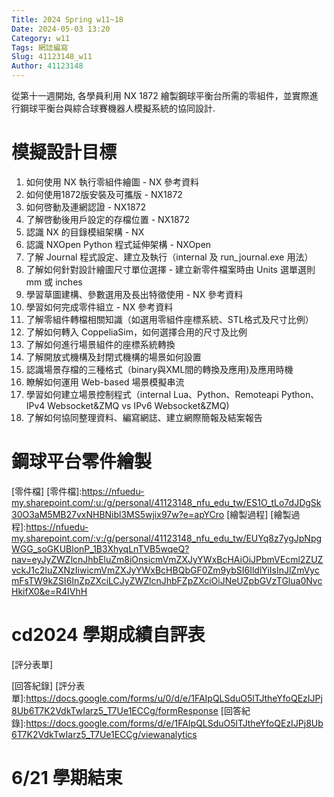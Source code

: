 ```yaml
---
Title: 2024 Spring w11~18
Date: 2024-05-03 13:20
Category: w11
Tags: 網誌編寫
Slug: 41123148_w11
Author: 41123148
---
```


從第十一週開始, 各學員利用 NX 1872 繪製鋼球平衡台所需的零組件，並實際進行鋼球平衡台與綜合球賽機器人模擬系統的協同設計.


<!-- PELICAN_END_SUMMARY -->

# 模擬設計目標

01. 如何使用 NX 執行零組件繪圖 - NX 參考資料
02. 如何使用1872版安裝及可攜版 - NX1872
03. 如何啓動及連網認證 - NX1872
04. 了解啓動後用戶設定的存檔位置 - NX1872
05. 認識 NX 的目錄模組架構 - NX
06. 認識 NXOpen Python 程式延伸架構 - NXOpen
07. 了解 Journal 程式設定、建立及執行（internal 及 run_journal.exe 用法）
08. 了解如何針對設計繪圖尺寸單位選擇 - 建立新零件檔案時由 Units 選單選則 mm 或 inches
09. 學習草圖建構、參數選用及長出特徵使用 - NX 參考資料
10. 學習如何完成零件組立 - NX 參考資料
11. 了解零組件轉檔相關知識（如選用零組件座標系統、STL格式及尺寸比例）
12. 了解如何轉入 CoppeliaSim，如何選擇合用的尺寸及比例
13. 了解如何進行場景組件的座標系統轉換
14. 了解開放式機構及封閉式機構的場景如何設置
15. 認識場景存檔的三種格式（binary與XML間的轉換及應用)及應用時機
16. 瞭解如何運用 Web-based 場景模擬串流
17. 學習如何建立場景控制程式（internal Lua、Python、Remoteapi Python、IPv4 Websocket&ZMQ vs IPv6 Websocket&ZMQ)
18. 了解如何協同整理資料、編寫網誌、建立網際簡報及結案報告

# 鋼球平台零件繪製

[零件檔]
[零件檔]:https://nfuedu-my.sharepoint.com/:u:/g/personal/41123148_nfu_edu_tw/ES1O_tLo7dJDgSk30O3aM5MB27vxNHBNibl3MS5wjix97w?e=apYCro
[繪製過程]
[繪製過程]:https://nfuedu-my.sharepoint.com/:v:/g/personal/41123148_nfu_edu_tw/EUYq8z7ygJpNpgWGG_soGKUBlonP_1B3XhyqLnTVB5wqeQ?nav=eyJyZWZlcnJhbEluZm8iOnsicmVmZXJyYWxBcHAiOiJPbmVEcml2ZUZvckJ1c2luZXNzIiwicmVmZXJyYWxBcHBQbGF0Zm9ybSI6IldlYiIsInJlZmVycmFsTW9kZSI6InZpZXciLCJyZWZlcnJhbFZpZXciOiJNeUZpbGVzTGlua0NvcHkifX0&e=R4IVhH

# cd2024 學期成績自評表

[評分表單]

[回答紀錄]
[評分表單]:https://docs.google.com/forms/u/0/d/e/1FAIpQLSduO5lTJtheYfoQEzIJPj8Ub6T7K2VdkTwIarz5_T7Ue1ECCg/formResponse
[回答紀錄]:https://docs.google.com/forms/d/e/1FAIpQLSduO5lTJtheYfoQEzIJPj8Ub6T7K2VdkTwIarz5_T7Ue1ECCg/viewanalytics

# 6/21 學期結束
